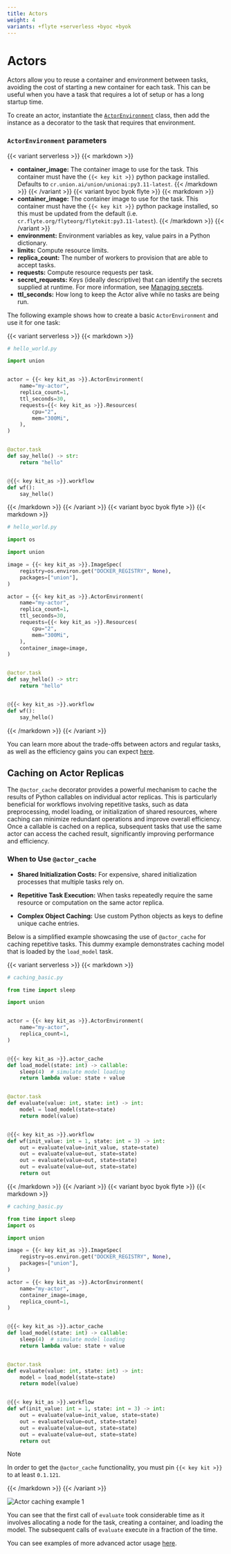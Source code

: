 ```yaml
---
title: Actors
weight: 4
variants: +flyte +serverless +byoc +byok
---
```


# Actors

Actors allow you to reuse a container and environment between tasks, avoiding the cost of starting a new container for each task. This can be useful when you have a task that requires a lot of setup or has a long startup time.

To create an actor, instantiate the [`ActorEnvironment`](../../../api-reference/union-sdk/actors/actor-actorenvironment.md) class, then add the instance as a decorator to the task that requires that environment.

### `ActorEnvironment` parameters

{{< variant serverless >}}
{{< markdown >}}
* **container_image:** The container image to use for the task. This container must have the `{{< key kit >}}` python package installed. Defaults to `cr.union.ai/union/unionai:py3.11-latest`.
{{< /markdown >}}
{{< /variant >}}
{{< variant byoc byok flyte >}}
{{< markdown >}}
* **container_image:** The container image to use for the task. This container must have the `{{< key kit >}}` python package installed, so this must be updated from the default (i.e. `cr.flyte.org/flyteorg/flytekit:py3.11-latest`).
{{< /markdown >}}
{{< /variant >}}
* **environment:** Environment variables as key, value pairs in a Python dictionary.
* **limits:** Compute resource limits.
* **replica_count:** The number of workers to provision that are able to accept tasks.
* **requests:** Compute resource requests per task.
* **secret_requests:** Keys (ideally descriptive) that can identify the secrets supplied at runtime. For more information, see [Managing secrets](../../development-cycle/managing-secrets.md).
* **ttl_seconds:** How long to keep the Actor alive while no tasks are being run.

The following example shows how to create a basic `ActorEnvironment` and use it for one task:

{{< variant serverless >}}
{{< markdown >}}

```python
# hello_world.py

import union


actor = {{< key kit_as >}}.ActorEnvironment(
    name="my-actor",
    replica_count=1,
    ttl_seconds=30,
    requests={{< key kit_as >}}.Resources(
        cpu="2",
        mem="300Mi",
    ),
)


@actor.task
def say_hello() -> str:
    return "hello"


@{{< key kit_as >}}.workflow
def wf():
    say_hello()
```

{{< /markdown >}}
{{< /variant >}}
{{< variant byoc byok flyte >}}
{{< markdown >}}

```python
# hello_world.py

import os

import union

image = {{< key kit_as >}}.ImageSpec(
    registry=os.environ.get("DOCKER_REGISTRY", None),
    packages=["union"],
)

actor = {{< key kit_as >}}.ActorEnvironment(
    name="my-actor",
    replica_count=1,
    ttl_seconds=30,
    requests={{< key kit_as >}}.Resources(
        cpu="2",
        mem="300Mi",
    ),
    container_image=image,
)


@actor.task
def say_hello() -> str:
    return "hello"


@{{< key kit_as >}}.workflow
def wf():
    say_hello()
```

{{< /markdown >}}
{{< /variant >}}

You can learn more about the trade-offs between actors and regular tasks, as well as the efficiency gains you can expect [here](actors-and-regular-tasks.md).

## Caching on Actor Replicas

The `@actor_cache` decorator provides a powerful mechanism to cache the results of Python callables on individual actor replicas. This is particularly beneficial for workflows involving repetitive tasks, such as data preprocessing, model loading, or initialization of shared resources, where caching can minimize redundant operations and improve overall efficiency. Once a callable is cached on a replica, subsequent tasks that use the same actor can access the cached result, significantly improving performance and efficiency.

### When to Use `@actor_cache`

- **Shared Initialization Costs:**
  For expensive, shared initialization processes that multiple tasks rely on.

- **Repetitive Task Execution:**
  When tasks repeatedly require the same resource or computation on the same actor replica.

- **Complex Object Caching:**
  Use custom Python objects as keys to define unique cache entries.


Below is a simplified example showcasing the use of `@actor_cache` for caching repetitive tasks. This dummy example demonstrates caching model that is loaded by the `load_model` task.

{{< variant serverless >}}
{{< markdown >}}

```python
# caching_basic.py

from time import sleep

import union


actor = {{< key kit_as >}}.ActorEnvironment(
    name="my-actor",
    replica_count=1,
)


@{{< key kit_as >}}.actor_cache
def load_model(state: int) -> callable:
    sleep(4)  # simulate model loading
    return lambda value: state + value


@actor.task
def evaluate(value: int, state: int) -> int:
    model = load_model(state=state)
    return model(value)


@{{< key kit_as >}}.workflow
def wf(init_value: int = 1, state: int = 3) -> int:
    out = evaluate(value=init_value, state=state)
    out = evaluate(value=out, state=state)
    out = evaluate(value=out, state=state)
    out = evaluate(value=out, state=state)
    return out
```

{{< /markdown >}}
{{< /variant >}}
{{< variant byoc byok flyte >}}
{{< markdown >}}

```python
# caching_basic.py

from time import sleep
import os

import union

image = {{< key kit_as >}}.ImageSpec(
    registry=os.environ.get("DOCKER_REGISTRY", None),
    packages=["union"],
)

actor = {{< key kit_as >}}.ActorEnvironment(
    name="my-actor",
    container_image=image,
    replica_count=1,
)


@{{< key kit_as >}}.actor_cache
def load_model(state: int) -> callable:
    sleep(4)  # simulate model loading
    return lambda value: state + value


@actor.task
def evaluate(value: int, state: int) -> int:
    model = load_model(state=state)
    return model(value)


@{{< key kit_as >}}.workflow
def wf(init_value: int = 1, state: int = 3) -> int:
    out = evaluate(value=init_value, state=state)
    out = evaluate(value=out, state=state)
    out = evaluate(value=out, state=state)
    out = evaluate(value=out, state=state)
    return out
```

> [!NOTE]
> In order to get the `@actor_cache` functionality, you must pin `{{< key kit >}}` to at least `0.1.121`.

{{< /markdown >}}
{{< /variant >}}

![Actor caching example 1](/_static/images/user-guide/core-concepts/actors/caching/actor-cache-example-1.png)

You can see that the first call of `evaluate` took considerable time as it involves allocating a node for the task, creating a container, and loading the model. The subsequent calls of `evaluate` execute in a fraction of the time.

You can see examples of more advanced actor usage [here](actor-examples.md).
